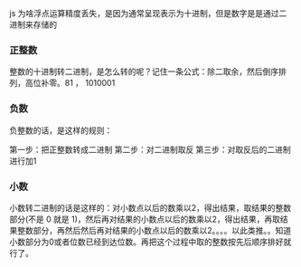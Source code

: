 js 为啥浮点运算精度丢失，是因为通常呈现表示为十进制，但是数字是是通过二进制来存储的

### 正整数
整数的十进制转二进制，是怎么转的呢？记住一条公式：除二取余，然后倒序排列，高位补零。81 ， 1010001


### 负数
负整数的话，是这样的规则：

第一步：把正整数转成二进制
第二步：对二进制取反
第三步：对取反后的二进制进行加1

### 小数
小数转二进制的话是这样的：对小数点以后的数乘以2，得出结果，取结果的整数部分(不是 0 就是 1)，然后再对结果的小数点以后的数乘以2，得出结果，再取结果整数部分，再然后然后再对结果的小数点以后的数乘以2。。。。以此类推。。知道小数部分为0或者位数已经到达位数。再把这个过程中取的整数按先后顺序排好就行了。
